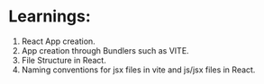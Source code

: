 # Learnings:

 1. React App creation.
 2. App creation through Bundlers such as VITE.
 3. File Structure in React.
 4. Naming conventions for jsx files in vite and js/jsx files in React.
